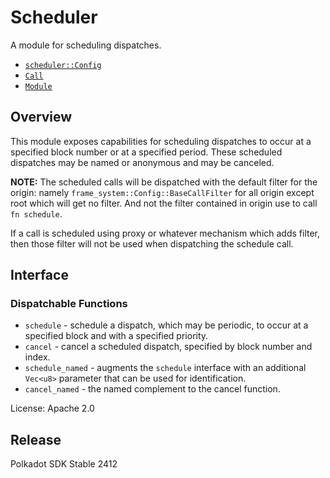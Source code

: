# Scheduler
A module for scheduling dispatches.

- [`scheduler::Config`](https://docs.rs/pallet-scheduler/latest/pallet_scheduler/trait.Config.html)
- [`Call`](https://docs.rs/pallet-scheduler/latest/pallet_scheduler/enum.Call.html)
- [`Module`](https://docs.rs/pallet-scheduler/latest/pallet_scheduler/struct.Module.html)

## Overview

This module exposes capabilities for scheduling dispatches to occur at a
specified block number or at a specified period. These scheduled dispatches
may be named or anonymous and may be canceled.

**NOTE:** The scheduled calls will be dispatched with the default filter
for the origin: namely `frame_system::Config::BaseCallFilter` for all origin
except root which will get no filter. And not the filter contained in origin
use to call `fn schedule`.

If a call is scheduled using proxy or whatever mechanism which adds filter,
then those filter will not be used when dispatching the schedule call.

## Interface

### Dispatchable Functions

- `schedule` - schedule a dispatch, which may be periodic, to occur at a
  specified block and with a specified priority.
- `cancel` - cancel a scheduled dispatch, specified by block number and
  index.
- `schedule_named` - augments the `schedule` interface with an additional
  `Vec<u8>` parameter that can be used for identification.
- `cancel_named` - the named complement to the cancel function.

License: Apache 2.0


## Release

Polkadot SDK Stable 2412
